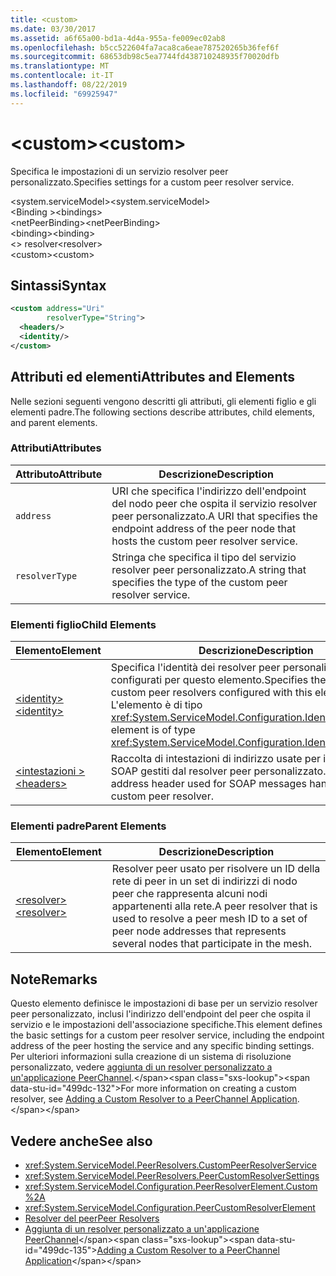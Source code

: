 ```yaml
---
title: <custom>
ms.date: 03/30/2017
ms.assetid: a6f65a00-bd1a-4d4a-955a-fe009ec02ab8
ms.openlocfilehash: b5cc522604fa7aca8ca6eae787520265b36fef6f
ms.sourcegitcommit: 68653db98c5ea7744fd438710248935f70020dfb
ms.translationtype: MT
ms.contentlocale: it-IT
ms.lasthandoff: 08/22/2019
ms.locfileid: "69925947"
---
```

# <a name="custom"></a><span data-ttu-id="499dc-101">\<custom></span><span class="sxs-lookup"><span data-stu-id="499dc-101">\<custom></span></span>
<span data-ttu-id="499dc-102">Specifica le impostazioni di un servizio resolver peer personalizzato.</span><span class="sxs-lookup"><span data-stu-id="499dc-102">Specifies settings for a custom peer resolver service.</span></span>  
  
<span data-ttu-id="499dc-103">\<system.serviceModel></span><span class="sxs-lookup"><span data-stu-id="499dc-103">\<system.serviceModel></span></span>  
<span data-ttu-id="499dc-104">\<Binding ></span><span class="sxs-lookup"><span data-stu-id="499dc-104">\<bindings></span></span>  
<span data-ttu-id="499dc-105">\<netPeerBinding></span><span class="sxs-lookup"><span data-stu-id="499dc-105">\<netPeerBinding></span></span>  
<span data-ttu-id="499dc-106">\<binding></span><span class="sxs-lookup"><span data-stu-id="499dc-106">\<binding></span></span>  
<span data-ttu-id="499dc-107">\<> resolver</span><span class="sxs-lookup"><span data-stu-id="499dc-107">\<resolver></span></span>  
<span data-ttu-id="499dc-108">\<custom></span><span class="sxs-lookup"><span data-stu-id="499dc-108">\<custom></span></span>  
  
## <a name="syntax"></a><span data-ttu-id="499dc-109">Sintassi</span><span class="sxs-lookup"><span data-stu-id="499dc-109">Syntax</span></span>  
  
```xml  
<custom address="Uri"
        resolverType="String">
  <headers/>
  <identity/>
</custom>
```  
  
## <a name="attributes-and-elements"></a><span data-ttu-id="499dc-110">Attributi ed elementi</span><span class="sxs-lookup"><span data-stu-id="499dc-110">Attributes and Elements</span></span>  
 <span data-ttu-id="499dc-111">Nelle sezioni seguenti vengono descritti gli attributi, gli elementi figlio e gli elementi padre.</span><span class="sxs-lookup"><span data-stu-id="499dc-111">The following sections describe attributes, child elements, and parent elements.</span></span>  
  
### <a name="attributes"></a><span data-ttu-id="499dc-112">Attributi</span><span class="sxs-lookup"><span data-stu-id="499dc-112">Attributes</span></span>  
  
|<span data-ttu-id="499dc-113">Attributo</span><span class="sxs-lookup"><span data-stu-id="499dc-113">Attribute</span></span>|<span data-ttu-id="499dc-114">Descrizione</span><span class="sxs-lookup"><span data-stu-id="499dc-114">Description</span></span>|  
|---------------|-----------------|  
|`address`|<span data-ttu-id="499dc-115">URI che specifica l'indirizzo dell'endpoint del nodo peer che ospita il servizio resolver peer personalizzato.</span><span class="sxs-lookup"><span data-stu-id="499dc-115">A URI that specifies the endpoint address of the peer node that hosts the custom peer resolver service.</span></span>|  
|`resolverType`|<span data-ttu-id="499dc-116">Stringa che specifica il tipo del servizio resolver peer personalizzato.</span><span class="sxs-lookup"><span data-stu-id="499dc-116">A string that specifies the type of the custom peer resolver service.</span></span>|  
  
### <a name="child-elements"></a><span data-ttu-id="499dc-117">Elementi figlio</span><span class="sxs-lookup"><span data-stu-id="499dc-117">Child Elements</span></span>  
  
|<span data-ttu-id="499dc-118">Elemento</span><span class="sxs-lookup"><span data-stu-id="499dc-118">Element</span></span>|<span data-ttu-id="499dc-119">Descrizione</span><span class="sxs-lookup"><span data-stu-id="499dc-119">Description</span></span>|  
|-------------|-----------------|  
|[<span data-ttu-id="499dc-120">\<identity></span><span class="sxs-lookup"><span data-stu-id="499dc-120">\<identity></span></span>](identity.md)|<span data-ttu-id="499dc-121">Specifica l'identità dei resolver peer personalizzati configurati per questo elemento.</span><span class="sxs-lookup"><span data-stu-id="499dc-121">Specifies the identity for custom peer resolvers configured with this element.</span></span> <span data-ttu-id="499dc-122">L'elemento è di tipo <xref:System.ServiceModel.Configuration.IdentityElement>.</span><span class="sxs-lookup"><span data-stu-id="499dc-122">This element is of type <xref:System.ServiceModel.Configuration.IdentityElement>.</span></span>|  
|[<span data-ttu-id="499dc-123">\<intestazioni ></span><span class="sxs-lookup"><span data-stu-id="499dc-123">\<headers></span></span>](headers-element.md)|<span data-ttu-id="499dc-124">Raccolta di intestazioni di indirizzo usate per i messaggi SOAP gestiti dal resolver peer personalizzato.</span><span class="sxs-lookup"><span data-stu-id="499dc-124">A collection of address header used for SOAP messages handled by the custom peer resolver.</span></span>|  
  
### <a name="parent-elements"></a><span data-ttu-id="499dc-125">Elementi padre</span><span class="sxs-lookup"><span data-stu-id="499dc-125">Parent Elements</span></span>  
  
|<span data-ttu-id="499dc-126">Elemento</span><span class="sxs-lookup"><span data-stu-id="499dc-126">Element</span></span>|<span data-ttu-id="499dc-127">Descrizione</span><span class="sxs-lookup"><span data-stu-id="499dc-127">Description</span></span>|  
|-------------|-----------------|  
|[<span data-ttu-id="499dc-128">\<resolver></span><span class="sxs-lookup"><span data-stu-id="499dc-128">\<resolver></span></span>](resolver.md)|<span data-ttu-id="499dc-129">Resolver peer usato per risolvere un ID della rete di peer in un set di indirizzi di nodo peer che rappresenta alcuni nodi appartenenti alla rete.</span><span class="sxs-lookup"><span data-stu-id="499dc-129">A peer resolver that is used to resolve a peer mesh ID to a set of peer node addresses that represents several nodes that participate in the mesh.</span></span>|  
  
## <a name="remarks"></a><span data-ttu-id="499dc-130">Note</span><span class="sxs-lookup"><span data-stu-id="499dc-130">Remarks</span></span>  
 <span data-ttu-id="499dc-131">Questo elemento definisce le impostazioni di base per un servizio resolver peer personalizzato, inclusi l'indirizzo dell'endpoint del peer che ospita il servizio e le impostazioni dell'associazione specifiche.</span><span class="sxs-lookup"><span data-stu-id="499dc-131">This element defines the basic settings for a custom peer resolver service, including the endpoint address of the peer hosting the service and any specific binding settings.</span></span> <span data-ttu-id="499dc-132">Per ulteriori informazioni sulla creazione di un sistema di risoluzione personalizzato, vedere [aggiunta di un resolver personalizzato a un'applicazione PeerChannel](https://docs.microsoft.com/previous-versions/ms730105(v=vs.90)).</span><span class="sxs-lookup"><span data-stu-id="499dc-132">For more information on creating a custom resolver, see [Adding a Custom Resolver to a PeerChannel Application](https://docs.microsoft.com/previous-versions/ms730105(v=vs.90)).</span></span>  
  
## <a name="see-also"></a><span data-ttu-id="499dc-133">Vedere anche</span><span class="sxs-lookup"><span data-stu-id="499dc-133">See also</span></span>

- <xref:System.ServiceModel.PeerResolvers.CustomPeerResolverService>
- <xref:System.ServiceModel.PeerResolvers.PeerCustomResolverSettings>
- <xref:System.ServiceModel.Configuration.PeerResolverElement.Custom%2A>
- <xref:System.ServiceModel.Configuration.PeerCustomResolverElement>
- [<span data-ttu-id="499dc-134">Resolver del peer</span><span class="sxs-lookup"><span data-stu-id="499dc-134">Peer Resolvers</span></span>](../../../wcf/feature-details/peer-resolvers.md)
- <span data-ttu-id="499dc-135">[Aggiunta di un resolver personalizzato a un'applicazione PeerChannel](https://docs.microsoft.com/previous-versions/ms730105(v=vs.90))</span><span class="sxs-lookup"><span data-stu-id="499dc-135">[Adding a Custom Resolver to a PeerChannel Application](https://docs.microsoft.com/previous-versions/ms730105(v=vs.90))</span></span>
